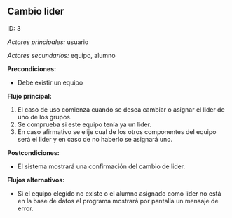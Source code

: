 **Cambio lider**
---

ID: 3

*Actores principales:* usuario

*Actores secundarios:* equipo, alumno

**Precondiciones:**

* Debe existir un equipo

**Flujo principal:**

1. El caso de uso comienza cuando se desea cambiar o asignar el lider de uno de los grupos.
2. Se comprueba si este equipo tenía ya un lider.
3. En caso afirmativo se elije cual de los otros componentes del equipo será
   el lider y en caso de no haberlo se asignará uno.

**Postcondiciones:**

* El sistema mostrará una confirmación del cambio de lider.

**Flujos alternativos:**

* Si el equipo elegido no existe o el alumno asignado como lider no está en la
  base de datos el programa mostrará por pantalla un mensaje de error.

